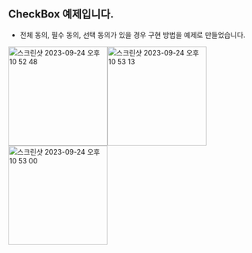 ## CheckBox 예제입니다.



- 전체 동의, 필수 동의, 선택 동의가 있을 경우 구현 방법을 예제로 만들었습니다.



<img width="200" alt="스크린샷 2023-09-24 오후 10 52 48" src="https://github.com/songmik/CheckBoxExam/assets/86704889/5c400a2c-61be-4321-a765-eea7ab4f2ca7"><img width="200" alt="스크린샷 2023-09-24 오후 10 53 13" src="https://github.com/songmik/CheckBoxExam/assets/86704889/50c33499-7684-4baf-b94b-a68ada7ad43c"><img width="200" alt="스크린샷 2023-09-24 오후 10 53 00" src="https://github.com/songmik/CheckBoxExam/assets/86704889/5fe9075d-70db-432c-82ca-77ba5d83a8a5">


